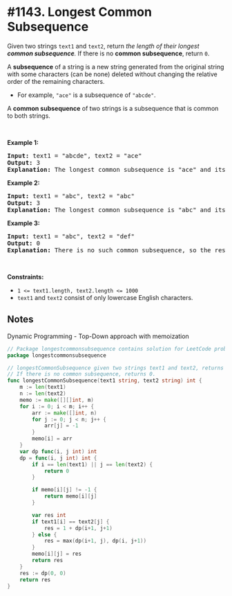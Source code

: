 # #1143. Longest Common Subsequence

<p>Given two strings <code>text1</code> and <code>text2</code>, return <em>the length of their longest <strong>common subsequence</strong>. </em>If there is no <strong>common subsequence</strong>, return <code>0</code>.</p>

<p>A <strong>subsequence</strong> of a string is a new string generated from the original string with some characters (can be none) deleted without changing the relative order of the remaining characters.</p>

<ul>
	<li>For example, <code>"ace"</code> is a subsequence of <code>"abcde"</code>.</li>
</ul>

<p>A <strong>common subsequence</strong> of two strings is a subsequence that is common to both strings.</p>

<p>&nbsp;</p>
<p><strong class="example">Example 1:</strong></p>

<pre><strong>Input:</strong> text1 = "abcde", text2 = "ace" 
<strong>Output:</strong> 3  
<strong>Explanation:</strong> The longest common subsequence is "ace" and its length is 3.
</pre>

<p><strong class="example">Example 2:</strong></p>

<pre><strong>Input:</strong> text1 = "abc", text2 = "abc"
<strong>Output:</strong> 3
<strong>Explanation:</strong> The longest common subsequence is "abc" and its length is 3.
</pre>

<p><strong class="example">Example 3:</strong></p>

<pre><strong>Input:</strong> text1 = "abc", text2 = "def"
<strong>Output:</strong> 0
<strong>Explanation:</strong> There is no such common subsequence, so the result is 0.
</pre>

<p>&nbsp;</p>
<p><strong>Constraints:</strong></p>

<ul>
	<li><code>1 &lt;= text1.length, text2.length &lt;= 1000</code></li>
	<li><code>text1</code> and <code>text2</code> consist of only lowercase English characters.</li>
</ul>

## Notes 

Dynamic Programming - Top-Down approach with memoization

```go
// Package longestcommonsubsequence contains solution for LeetCode problem: #1143. Longest Common Subsequence.
package longestcommonsubsequence

// longestCommonSubsequence given two strings text1 and text2, returns the length of their longest common subsequence.
// If there is no common subsequence, returns 0.
func longestCommonSubsequence(text1 string, text2 string) int {
	m := len(text1)
	n := len(text2)
	memo := make([][]int, m)
	for i := 0; i < m; i++ {
		arr := make([]int, n)
		for j := 0; j < n; j++ {
			arr[j] = -1
		}
		memo[i] = arr
	}
	var dp func(i, j int) int
	dp = func(i, j int) int {
		if i == len(text1) || j == len(text2) {
			return 0
		}

		if memo[i][j] != -1 {
			return memo[i][j]
		}

		var res int
		if text1[i] == text2[j] {
			res = 1 + dp(i+1, j+1)
		} else {
			res = max(dp(i+1, j), dp(i, j+1))
		}
		memo[i][j] = res
		return res
	}
	res := dp(0, 0)
	return res
}
```